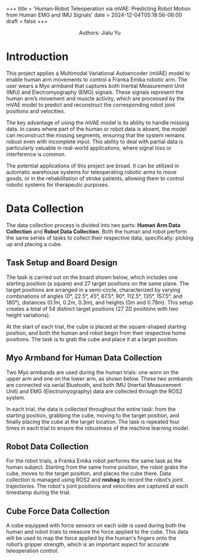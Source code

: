 +++
title = 'Human-Robot Teleoperation via mVAE: Predicting Robot Motion from Human EMG and IMU Signals'
date = 2024-12-04T05:18:56-06:00
draft = false
+++
<div style="text-align:center;">Authors: Jialu Yu</div>

# Introduction

<!-- {{< youtube >}}   -->

This project applies a Multimodal Variational Autoencoder (mVAE) model to enable human arm movements to control a Franka Emika robotic arm. The user wears a Myo armband that captures both Inertial Measurement Unit (IMU) and Electromyography (EMG) signals. These signals represent the human arm’s movement and muscle activity, which are processed by the mVAE model to predict and reconstruct the corresponding robot joint positions and velocities.

The key advantage of using the mVAE model is its ability to handle missing data. In cases where part of the human or robot data is absent, the model can reconstruct the missing segments, ensuring that the system remains robust even with incomplete input. This ability to deal with partial data is particularly valuable in real-world applications, where signal loss or interference is common.

The potential applications of this project are broad. It can be utilized in automatic warehouse systems for teleoperating robotic arms to move goods, or in the rehabilitation of stroke patients, allowing them to control robotic systems for therapeutic purposes.



# Data Collection

The data collection process is divided into two parts: **Human Arm Data Collection** and **Robot Data Collection**. Both the human and robot perform the same series of tasks to collect their respective data, specifically: picking up and placing a cube.

## Task Setup and Board Design

The task is carried out on the board shown below, which includes one starting position (a square) and 27 target positions on the same plane. The target positions are arranged in a semi-circle, characterized by varying combinations of angles (0°, 22.5°, 45°, 67.5°, 90°, 112.5°, 135°, 157.5°, and 180°), distances (0.1m, 0.2m, 0.3m), and heights (0m and 0.78m). This setup creates a total of 54 distinct target positions (27 2D positions with two height variations). 

At the start of each trial, the cube is placed at the square-shaped starting position, and both the human and robot begin from their respective home positions. The task is to grab the cube and place it at a target position.

## Myo Armband for Human Data Collection

Two Myo armbands are used during the human trials: one worn on the upper arm and one on the lower arm, as shown below. These two armbands are connected via serial Bluetooth, and both IMU (Inertial Measurement Unit) and EMG (Electromyography) data are collected through the ROS2 system. 

In each trial, the data is collected throughout the entire task: from the starting position, grabbing the cube, moving to the target position, and finally placing the cube at the target location. The task is repeated four times in each trial to ensure the robustness of the machine learning model.

## Robot Data Collection

For the robot trials, a Franka Emika robot performs the same task as the human subject. Starting from the same home position, the robot grabs the cube, moves to the target position, and places the cube there. Data collection is managed using ROS2 and **rosbag** to record the robot’s joint trajectories. The robot's joint positions and velocities are captured at each timestamp during the trial.

## Cube Force Data Collection

A cube equipped with force sensors on each side is used during both the human and robot trials to measure the force applied to the cube. This data will be used to map the force applied by the human's fingers onto the robot’s gripper strength, which is an important aspect for accurate teleoperation control.
